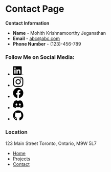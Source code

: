# Contact Page

**Contact Information**

- **Name** - Mohith Krishnamoorthy Jeganathan
- **Email** - abc@abc.com
- **Phone Number** - (123)-456-789


### Follow Me on Social Media:

- ![LinkedIn](images/linkedin.png) 
- ![Instagram](images/instagram.png) 
- ![Facebook](images/facebook.png) 
- ![Discord](images/discord.png) 
- ![GitHub](images/github.png) 

### Location
123 Main Street
Toronto, Ontario, M9W 5L7



- [Home](index.markdown)
- [Projects](projects.markdown)
- [Contact](contact.markdown)